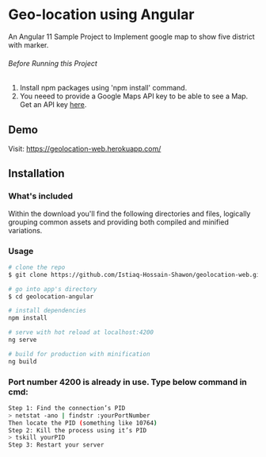 # Geo-location using Angular 
An Angular 11 Sample Project to Implement google map to show  five district with marker.

###### Before Running this Project
 1. Install npm packages using 'npm install' command.
 2. You neeed to provide a Google Maps API key to be able to see a Map. Get an API key [here](https://developers.google.com/maps/documentation/javascript/get-api-key?hl=en#key). 
## Demo

Visit: https://geolocation-web.herokuapp.com/

## Installation

### What's included

Within the download you'll find the following directories and files, logically grouping common assets and providing both compiled and minified variations.

### Usage

``` bash
# clone the repo
$ git clone https://github.com/Istiaq-Hossain-Shawon/geolocation-web.git

# go into app's directory
$ cd geolocation-angular

# install dependencies
npm install

# serve with hot reload at localhost:4200
ng serve

# build for production with minification
ng build
```
### Port number 4200 is already in use. Type below command in cmd:
``` bash
Step 1: Find the connection’s PID
> netstat -ano | findstr :yourPortNumber
Then locate the PID (something like 10764)
Step 2: Kill the process using it’s PID
> tskill yourPID
Step 3: Restart your server
```

